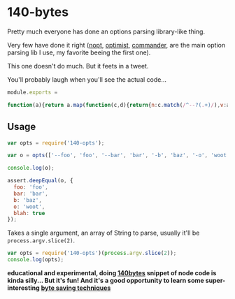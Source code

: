 # 140-bytes

Pretty much everyone has done an options parsing library-like thing.

Very few have done it right ([nopt][], [optimist][], [commander][], are
the main option parsing lib I use, my favorite beeing the first one).

This one doesn't do much. But it feets in a tweet.

You'll probably laugh when you'll see the actual code...

```js
module.exports =

function(a){return a.map(function(c,d){return{n:c.match(/^--?(.+)/),v:a[d+1]||!0}}).reduce(function(a,b){b.n&&(a[b.n[1]]=b.v);return a},{})}

```

## Usage

```js
var opts = require('140-opts');

var o = opts(['--foo', 'foo', '--bar', 'bar', '-b', 'baz', '-o', 'woot', '--blah']);

console.log(o);

assert.deepEqual(o, {
  foo: 'foo',
  bar: 'bar',
  b: 'baz',
  o: 'woot',
  blah: true
});
```

Takes a single argument, an array of String to parse, usually it'll be
`process.argv.slice(2)`.

```js
var opts = require('140-opts')(process.argv.slice(2));
console.log(opts);
```

**educational and experimental, doing [140bytes] snippet of node code
is kinda silly... But it's fun! And it's a good opportunity to learn some
super-interesting [byte saving techniques](https://github.com/jed/140bytes/wiki/Byte-saving-techniques)**

[140bytes]: http://140byt.es/
[commander]: https://github.com/visionmedia/commander.js
[nopt]: https://github.com/isaacs/nopt
[optimist]: https://github.com/substack/node-optimist
